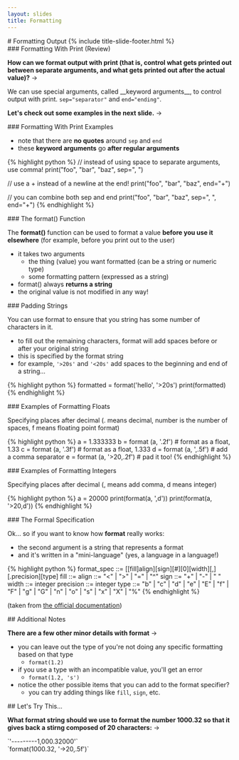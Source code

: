 ```yaml
---
layout: slides
title: Formatting
---
```


<section markdown="block" class="title-slide">
# Formatting Output
{% include title-slide-footer.html %}
</section>


<section markdown="block">
### Formatting With Print (Review) 

__How can we format output with print (that is, control what gets printed out between separate arguments, and what gets printed out after the actual value)?__ &rarr;

<div class="incremental" markdown="block">
We can use special arguments, called __keyword arguments__, to control output with print. <code>sep="separator"</code> and <code>end="ending"</code>. 
</div>

__Let's check out some examples in the next slide.__ &rarr;
</section>

<section markdown="block">
### Formatting With Print Examples

* note that there are __no quotes__ around <code>sep</code> and <code>end</code>
* these __keyword arguments__ go __after regular arguments__

{% highlight python %}
// instead of using space to separate arguments, use comma!
print("foo", "bar", "baz", sep=", ")

// use a + instead of a newline at the end!
print("foo", "bar", "baz", end="+")

// you can combine both sep and end
print("foo", "bar", "baz", sep=", ", end="+")
{% endhighlight %}
</section>


<section markdown="block">
### The format() Function

The __format()__ function can be used to format a value __before you use it elsewhere__ (for example, before you print out to the user)

* it takes two arguments 
	* the thing (value) you want formatted (can be a string or numeric type)
	* some formatting pattern (expressed as a string)
* format() always __returns a string__ 
* the original value is not modified in any way!
</section>

<section markdown="block">
### Padding Strings

You can use format to ensure that you string has some number of characters in it. 

* to fill out the remaining characters, format will add spaces before or after your original string
* this is specified by the format string
* for example, <code>'>20s'</code> and  <code>'<20s'</code> add spaces to the beginning and end of a string...

{% highlight python %}
formatted = format('hello', '>20s')
print(formatted)
{% endhighlight %}

</section>

<section markdown="block">
###  Examples of Formatting Floats

Specifying places after decimal (. means decimal, number is the number of spaces, f means floating point format)

{% highlight python %}
a = 1.333333
b = format (a, '.2f') # format as a float, 1.33
c = format (a, '.3f') # format as a float, 1.333
d = format (a, ',.5f') # add a comma separator
e = format (a, '>20,.2f') # pad it too!
{% endhighlight %}

</section>

<section markdown="block">
###  Examples of Formatting Integers

Specifying places after decimal (, means add comma, d means integer)

{% highlight python %}
a = 20000
print(format(a, ',d'))
print(format(a, '>20,d'))
{% endhighlight %}
</section>

<section markdown="block">
### The Formal Specification

Ok... so if you want to know how __format__ really works:

* the second argument is a string that represents a format
* and it's written in a "mini-language" (yes, a language in a language!)

{% highlight python %}
format_spec ::=  [[fill]align][sign][#][0][width][,][.precision][type]
fill        ::=  <any character>
align       ::=  "<" | ">" | "=" | "^"
sign        ::=  "+" | "-" | " "
width       ::=  integer
precision   ::=  integer
type        ::=  "b" | "c" | "d" | "e" | "E" | "f" | "F" | "g" | 
                 "G" | "n" | "o" | "s" | "x" | "X" | "%"
{% endhighlight %}

(taken from [the official documentation](https://docs.python.org/3.6/library/string.html#formatspec))

</section>

<section markdown="block">
## Additional Notes

__There are a few other minor details with format__ &rarr;

* you can leave out the type of you're not doing any specific formatting based on that type
    * `format(1.2)`
* if you use a type with an incompatible value, you'll get an error
    * `format(1.2, 's')`
* notice the other possible items that you can add to the format specifier? 
    * you can try adding things like `fill`, `sign`, etc.

</section>

<section markdown="block">
## Let's Try This...

__What format string should we use to format the number 1000.32 so that it gives back a stirng composed of 20 characters:__ &rarr;

<div class="incremental" markdown="block">
`'---------1,000.32000'`
</div>

<div class="incremental" markdown="block">
`format(1000.32, '->20,.5f')`
</div>

</section>
